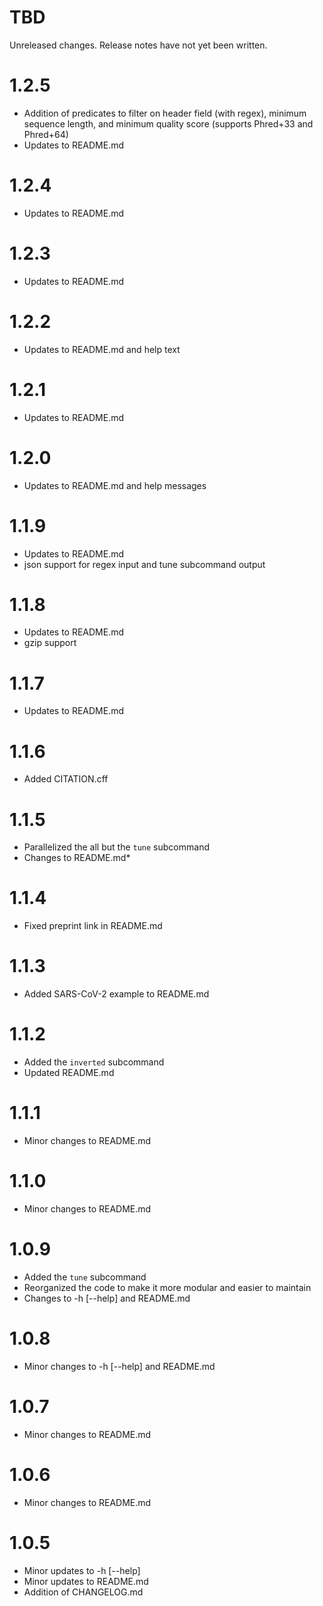 TBD
===
Unreleased changes. Release notes have not yet been written.

1.2.5
=====
* Addition of predicates to filter on header field (with regex), minimum sequence length, and minimum quality score (supports Phred+33 and Phred+64)
* Updates to README.md

1.2.4
=====
* Updates to README.md

1.2.3
=====
* Updates to README.md

1.2.2
=====
* Updates to README.md and help text

1.2.1
=====
* Updates to README.md

1.2.0
=====
* Updates to README.md and help messages

1.1.9
=====
* Updates to README.md
* json support for regex input and tune subcommand output

1.1.8
=====
* Updates to README.md
* gzip support

1.1.7
=====
* Updates to README.md

1.1.6
=====
* Added CITATION.cff

1.1.5
=====
* Parallelized the all but the `tune` subcommand
* Changes to README.md*

1.1.4
=====
* Fixed preprint link in README.md

1.1.3
=====
* Added SARS-CoV-2 example to README.md

1.1.2
=====
* Added the `inverted` subcommand
* Updated README.md

1.1.1
=====
* Minor changes to README.md

1.1.0
=====
* Minor changes to README.md

1.0.9
=====
* Added the `tune` subcommand
* Reorganized the code to make it more modular and easier to maintain
* Changes to -h [--help] and README.md

1.0.8
=====
* Minor changes to -h [--help] and README.md

1.0.7
=====
* Minor changes to README.md

1.0.6
=====
* Minor changes to README.md

1.0.5
=====
* Minor updates to -h [--help]
* Minor updates to README.md
* Addition of CHANGELOG.md
